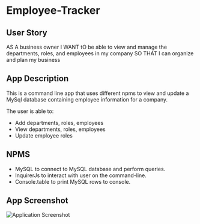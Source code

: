 # Employee-Tracker

## User Story
AS A business owner
I WANT tO be able to view and manage the departments, roles, and employees in my company
SO THAT I can organize and plan my business

## App Description
This is a command line app that uses different npms to view and update a MySql database containing employee information for a company.

The user is able to:
- Add departments, roles, employees
- View departments, roles, employees
- Update employee roles

## NPMS

- MySQL to connect to MySQL database and perform queries.
- InquirerJs to interact with user on the command-line.
- Console.table to print MySQL rows to console.


## App Screenshot

![Application Screenshot](/assets/.png)